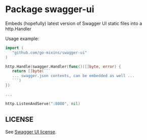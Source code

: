 # Package swagger-ui

Embeds (hopefully) latest version of Swagger UI static files
into a http.Handler

Usage example:

```go
import (
   "github.com/go-mixins/swagger-ui"
)

http.Handle(swagger.Handler(func()([]byte, error) {
   return []byte(```
   ... swagger.json contents, can be embedded as well ...
   ```)
})

...

http.ListenAndServe(":8080", nil)
```

## LICENSE

See [Swagger UI license](https://github.com/swagger-api/swagger-ui/blob/master/LICENSE).
